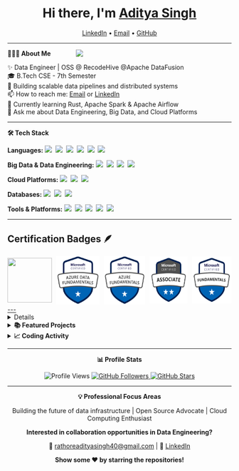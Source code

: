 <h1 align="center">Hi there, I'm <a href="https://github.com/Adez017">Aditya Singh</a></h1>

<p align="center">
  <a href="https://www.linkedin.com/in/aditya-singh-rathore0017">LinkedIn</a> •
  <a href="mailto:rathoreadityasingh40@gmail.com">Email</a> •
  <a href="https://github.com/Adez017">GitHub</a>
</p>

---

<div align="left">

**👨🏻‍💻 About Me** <img src="https://media.giphy.com/media/SWoSkN6DxTszqIKEqv/giphy.gif" min-width="300px" max-width="300px" width="350px" align="right">

✨ Data Engineer | OSS @ RecodeHive @Apache DataFusion<br>
🎓 B.Tech CSE - 7th Semester<br>
💼 Building scalable data pipelines and distributed systems<br>
📫 How to reach me: [Email](mailto:rathoreadityasingh40@gmail.com) or [LinkedIn](https://www.linkedin.com/in/aditya-singh-rathore0017)<br>
🌱 Currently learning Rust, Apache Spark & Apache Airflow<br>
💬 Ask me about Data Engineering, Big Data, and Cloud Platforms<br>

</div>

---

**🛠 Tech Stack**

**Languages:** 
<img src="https://img.shields.io/badge/-Python-3776AB?logo=python&logoColor=white&style=flat">&nbsp;
<img src="https://img.shields.io/badge/-C++-00599C?logo=cplusplus&logoColor=white&style=flat">&nbsp;
<img src="https://img.shields.io/badge/-C-A8B9CC?logo=c&logoColor=white&style=flat">&nbsp;
<img src="https://img.shields.io/badge/-Java-007396?logo=openjdk&logoColor=white&style=flat">&nbsp;
<img src="https://img.shields.io/badge/-SQL-4479A1?logo=postgresql&logoColor=white&style=flat">&nbsp;
<img src="https://img.shields.io/badge/-Rust-000000?logo=rust&logoColor=white&style=flat">

**Big Data & Data Engineering:**
<img src="https://img.shields.io/badge/-Apache_Spark-E25A1C?logo=apachespark&logoColor=white&style=flat">&nbsp;
<img src="https://img.shields.io/badge/-Apache_Airflow-017CEE?logo=apacheairflow&logoColor=white&style=flat">&nbsp;
<img src="https://img.shields.io/badge/-Apache_Kafka-231F20?logo=apachekafka&logoColor=white&style=flat">&nbsp;
<img src="https://img.shields.io/badge/-Hadoop-66CCFF?logo=apachehadoop&logoColor=black&style=flat">

**Cloud Platforms:**
<img src="https://img.shields.io/badge/-AWS-232F3E?logo=amazonaws&logoColor=white&style=flat">&nbsp;
<img src="https://img.shields.io/badge/-Azure-0078D4?logo=microsoftazure&logoColor=white&style=flat">&nbsp;
<img src="https://img.shields.io/badge/-GCP-4285F4?logo=googlecloud&logoColor=white&style=flat">

**Databases:**
<img src="https://img.shields.io/badge/-PostgreSQL-4169E1?logo=postgresql&logoColor=white&style=flat">&nbsp;
<img src="https://img.shields.io/badge/-MongoDB-47A248?logo=mongodb&logoColor=white&style=flat">&nbsp;
<img src="https://img.shields.io/badge/-MySQL-4479A1?logo=mysql&logoColor=white&style=flat">

**Tools & Platforms:**
<img src="https://img.shields.io/badge/-Git-F05032?logo=git&logoColor=white&style=flat">&nbsp;
<img src="https://img.shields.io/badge/-Docker-2496ED?logo=docker&logoColor=white&style=flat">&nbsp;
<img src="https://img.shields.io/badge/-Linux-FCC624?logo=linux&logoColor=black&style=flat">&nbsp;
<img src="https://img.shields.io/badge/-VS_Code-007ACC?logo=visualstudiocode&logoColor=white&style=flat">&nbsp;
<img src="https://img.shields.io/badge/-Postman-FF6C37?logo=postman&logoColor=white&style=flat">

---
## Certification Badges 🪶
<div style='display:flex; align-items:center; gap: 10px;' align='center'>
<a href="https://badgr.com/public/assertions/N-4lqR7TTsqN26EYy7ClyA?identity__email=adityasingh.vdrathore%40gmail.com">
<img src="https://raw.githubusercontent.com/sanjay-kv/sanjay-kv/refs/heads/main/Assets/Postman%20White.png" width="100px" height="100px" />
<a href="https://www.credly.com/badges/62ce501e-ddf5-4e90-b0e9-f848b75a1dcd/public_url">
<img src="https://github.com/Adez017/Adez017/blob/c690f5b5ff190590c4f4688d551290298b26f758/microsoft-certified-azure-data-fundamentals.png" width="115px" height="108px" />
<a href="https://www.credly.com/badges/075d2441-4c4a-4309-9200-d35cccbcb6cc/public_url">
<img src="https://github.com/Adez017/Adez017/blob/c690f5b5ff190590c4f4688d551290298b26f758/microsoft-certified-azure-fundamentals.png" width="110px" height="108px" />
<a href="https://learn.microsoft.com/api/credentials/share/en-us/AdityaSinghRathore-4933/CC5033FB8374100D?sharingId=6DD7FA8FF2B035C7">
<img src="https://github.com/Adez017/Adez017/blob/da958e0d98e682807ad9f03d568317358badae4a/microsoft-certified-associate-badge.png" width="100px" height="105px" />
<a href= "https://learn.microsoft.com/api/credentials/share/en-us/AdityaSinghRathore-4933/2DA8C85FD627834B?sharingId=6DD7FA8FF2B035C7">
<img src="https://github.com/Adez017/Adez017/blob/da958e0d98e682807ad9f03d568317358badae4a/microsoft-certified-fundamentals-badge.png" width="105px" height="105px" />

</div>
---


<details>
<summary><b>⚙️ GitHub Analytics</b></summary>
<br>

<div align="center">

<a href="https://github.com/Adez017">
  <img height="180em" src="https://github-readme-stats.vercel.app/api?username=Adez017&show_icons=true&theme=default&count_private=true&hide_border=true&title_color=2c3e50&icon_color=3498db&text_color=2c3e50&bg_color=ffffff"/>
  <img height="180em" src="https://github-readme-stats.vercel.app/api/top-langs/?username=Adez017&layout=compact&theme=default&hide_border=true&title_color=2c3e50&text_color=2c3e50&bg_color=ffffff"/>
</a>

<img src="https://github-readme-streak-stats.herokuapp.com/?user=Adez017&theme=default&hide_border=true&background=ffffff&stroke=2c3e50&ring=3498db&fire=e74c3c&currStreakLabel=2c3e50" alt="GitHub Streak"/>

<img src="https://github-profile-summary-cards.vercel.app/api/cards/profile-details?username=Adez017&theme=default" alt="Profile Summary"/>

<img src="https://github-readme-activity-graph.vercel.app/graph?username=Adez017&theme=github-light&bg_color=ffffff&color=2c3e50&line=3498db&point=2c3e50&area=true&hide_border=true" alt="Contribution Graph"/>

</div>

</details>

<details>
<summary><b>📚 Featured Projects</b></summary>
<br>

**Open Source Contributions:**
- 🔥 [Apache DataFusion](https://github.com/apache/datafusion) - Contributing to distributed query engine
- 🔥 [Recode Hive](https://github.com/recodehive) - Contributing to the recodehive Website

**Personal Projects:**
- 📊 Data Pipeline Projects - Building scalable ETL pipelines
- 🚀 Cloud Infrastructure - Deploying data solutions on AWS/Azure/GCP
- 💾 Database Optimization - Performance tuning and query optimization

</details>

<details>
<summary><b>📈 Coding Activity</b></summary>
<br>
**I'm an Early 🐤** 

```text
🌞 Morning                1690 commits        ████████░░░░░░░░░░░░░░░░░   32.94 % 
🌆 Daytime                2078 commits        ██████████░░░░░░░░░░░░░░░   40.51 % 
🌃 Evening                869 commits         ████░░░░░░░░░░░░░░░░░░░░░   16.94 % 
🌙 Night                  493 commits         ██░░░░░░░░░░░░░░░░░░░░░░░   09.61 % 
```
📅 **I'm Most Productive on Tuesday** 

```text
Monday                   904 commits         ████░░░░░░░░░░░░░░░░░░░░░   17.62 % 
Tuesday                  1332 commits        ██████░░░░░░░░░░░░░░░░░░░   25.96 % 
Wednesday                1042 commits        █████░░░░░░░░░░░░░░░░░░░░   20.31 % 
Thursday                 328 commits         ██░░░░░░░░░░░░░░░░░░░░░░░   06.39 % 
Friday                   300 commits         █░░░░░░░░░░░░░░░░░░░░░░░░   05.85 % 
Saturday                 435 commits         ██░░░░░░░░░░░░░░░░░░░░░░░   08.48 % 
Sunday                   789 commits         ████░░░░░░░░░░░░░░░░░░░░░   15.38 % 
```


📊 **This Week I Spent My Time On** 

```text
🕑︎ Time Zone: Asia/Kolkata

💬 Programming Languages: 
Js                       16 hrs 10 mins      ████████████████████░░░░░   80.11 % 
CSS                      2 hrs 3 mins        ███░░░░░░░░░░░░░░░░░░░░░░   10.19 % 
C++                      1 hr 19 mins        ██░░░░░░░░░░░░░░░░░░░░░░░   06.53 % 
YAML                     14 mins             ░░░░░░░░░░░░░░░░░░░░░░░░░   01.22 % 
Other                    9 mins              ░░░░░░░░░░░░░░░░░░░░░░░░░   00.76 % 

🔥 Editors: 
VS Code                  20 hrs 11 mins      █████████████████████████   100.00 % 

🐱‍💻 Projects: 
recode -website          8 hrs 19 mins       ██████████░░░░░░░░░░░░░░░   41.19 % 
AlgoVisulaiser           1 hr 58 mins        ██░░░░░░░░░░░░░░░░░░░░░░░   09.74 % 
Researchpaper-Org        1 hr 46 mins        ██░░░░░░░░░░░░░░░░░░░░░░░   08.77 % 
Adez017                  1 hr 43 mins        ██░░░░░░░░░░░░░░░░░░░░░░░   08.58 % 
Backend                  1 hr 27 mins        ██░░░░░░░░░░░░░░░░░░░░░░░   07.18 % 

💻 Operating System: 
Windows                  20 hrs 11 mins      █████████████████████████   100.00 % 
```

**I Mostly Code in JavaScript** 

```text
JavaScript               21 repos            ███████████░░░░░░░░░░░░░░   45.65 % 
Pyth                     8 repos             ████░░░░░░░░░░░░░░░░░░░░░   17.39 % 
CSS                      4 repos             ██░░░░░░░░░░░░░░░░░░░░░░░   08.70 % 
Python                   3 repos             ██░░░░░░░░░░░░░░░░░░░░░░░   06.52 % 
ASP.NET                  1 repo              █░░░░░░░░░░░░░░░░░░░░░░░░   02.17 %
```

</details>

---

<div align="center">

**📊 Profile Stats**

<img src="https://komarev.com/ghpvc/?username=Adez017&label=Profile%20Views&color=2c3e50&style=flat" alt="Profile Views"/>
<a href="https://github.com/Adez017?tab=followers">
  <img src="https://img.shields.io/github/followers/Adez017?label=Followers&style=flat&color=2c3e50" alt="GitHub Followers"/>
</a>
<a href="https://github.com/Adez017?tab=repositories">
  <img src="https://img.shields.io/github/stars/Adez017?label=Total%20Stars&style=flat&color=2c3e50" alt="GitHub Stars"/>
</a>

</div>

---

<div align="center">

**💡 Professional Focus Areas**

Building the future of data infrastructure | Open Source Advocate | Cloud Computing Enthusiast

**Interested in collaboration opportunities in Data Engineering?**

📧 [rathoreadityasingh40@gmail.com](mailto:rathoreadityasingh40@gmail.com) | 💼 [LinkedIn](https://www.linkedin.com/in/aditya-singh-rathore0017)

**Show some ❤️ by starring the repositories!**

</div>
